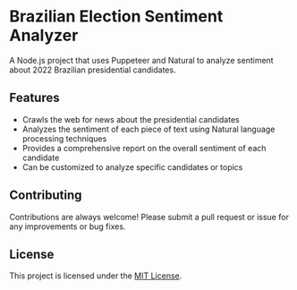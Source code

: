 # Brazilian Election Sentiment Analyzer
A Node.js project that uses Puppeteer and Natural to analyze sentiment about 2022 Brazilian presidential candidates.

## Features
- Crawls the web for news about the presidential candidates
- Analyzes the sentiment of each piece of text using Natural language processing techniques
- Provides a comprehensive report on the overall sentiment of each candidate
- Can be customized to analyze specific candidates or topics

## Contributing
Contributions are always welcome! Please submit a pull request or issue for any improvements or bug fixes.

## License
This project is licensed under the [MIT License](LICENSE).
